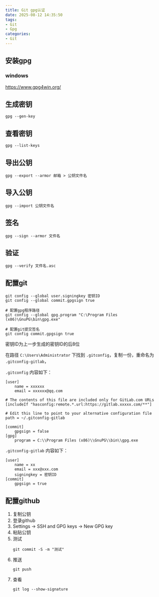 ```yaml
---
title: Git gpg认证
date: 2025-08-12 14:35:50
tags:
- Git
- Gpg
categories: 
- Git
---
```


## 安装gpg

### windows

 https://www.gpg4win.org/

## 生成密钥

```
gpg --gen-key
```

## 查看密钥

```
gpg --list-keys
```

## 导出公钥

```
gpg --export --armor 邮箱 > 公钥文件名
```

## 导入公钥

```
gpg --import 公钥文件名
```

## 签名

```
gpg --sign --armor 文件名
```

## 验证

```
gpg --verify 文件名.asc
```

## 配置git


```
git config --global user.signingkey 密钥ID
git config --global commit.gpgsign true

# 配置gpg程序路径
git config --global gpg.program "C:\Program Files (x86)\GnuPG\bin\gpg.exe"

# 配置git提交签名
git config commit.gpgsign true
```

密钥ID为上一步生成的密钥ID的后8位

在路径
`C:\Users\Administrator` 下找到 `.gitconfig`，复制一份，重命名为 `.gitconfig-gitlab`，

`.gitconfig` 内容如下：



```
[user]
	name = xxxxxx
	email = xxxxxx@qq.com
	
# The contents of this file are included only for GitLab.com URLs
[includeIf "hasconfig:remote.*.url:https://gitlab.xxxxx.com/**"]

# Edit this line to point to your alternative configuration file
path = ~/.gitconfig-gitlab

[commit]
	gpgsign = false
[gpg]
	program = C:\\Program Files (x86)\\GnuPG\\bin\\gpg.exe

```

`.gitconfig-gitlab` 内容如下：

```
[user]
	name = xx
	email = xxx@xxx.com
	signingkey = 密钥ID
[commit]
	gpgsign = true

```

## 配置github

1. 复制公钥
2. 登录github
3.  Settings -> SSH and GPG keys -> New GPG key
4. 粘贴公钥
5. 测试
    ```
    git commit -S -m "测试"
    ```
6. 推送
    ```
    git push
    ```
7. 查看
    ```
    git log --show-signature
    ```